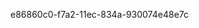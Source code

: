 



































































































e86860c0-f7a2-11ec-834a-930074e48e7c